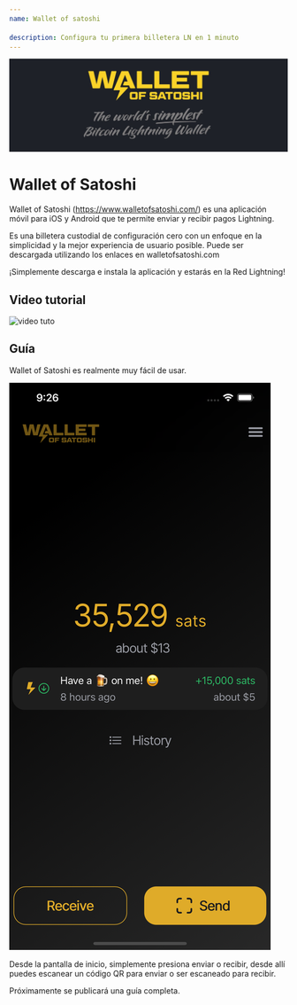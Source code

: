 ```yaml
---
name: Wallet of satoshi

description: Configura tu primera billetera LN en 1 minuto
---
```


![cover](assets/cover.jpeg)

# Wallet of Satoshi

Wallet of Satoshi (https://www.walletofsatoshi.com/) es una aplicación móvil para iOS y Android que te permite enviar y recibir pagos Lightning.

Es una billetera custodial de configuración cero con un enfoque en la simplicidad y la mejor experiencia de usuario posible. Puede ser descargada utilizando los enlaces en walletofsatoshi.com

¡Simplemente descarga e instala la aplicación y estarás en la Red Lightning!

## Video tutorial

![video tuto](https://youtu.be/Es4InK3lq5c)

## Guía

Wallet of Satoshi es realmente muy fácil de usar.

![cover](assets/1.png)

Desde la pantalla de inicio, simplemente presiona enviar o recibir, desde allí puedes escanear un código QR para enviar o ser escaneado para recibir.

Próximamente se publicará una guía completa.
